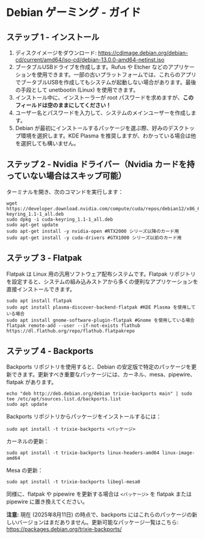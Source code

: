 # Debian ゲーミング - ガイド
## ステップ 1 - インストール
1. ディスクイメージをダウンロード: https://cdimage.debian.org/debian-cd/current/amd64/iso-cd/debian-13.0.0-amd64-netinst.iso
2. ブータブルUSBドライブを作成します。Rufus や Etcher などのアプリケーションを使用できます。一部の古いプラットフォームでは、これらのアプリでブータブルUSBを作成してもシステムが起動しない場合があります。最後の手段として unetbootin (Linux) を使用できます。
3. インストール中に、インストーラーが root パスワードを求めますが、**このフィールドは空のままにしてください！**
4. ユーザー名とパスワードを入力して、システムのメインユーザーを作成します。
5. Debian が最初にインストールするパッケージを選ぶ際、好みのデスクトップ環境を選択します。KDE Plasma を推奨しますが、わかっている場合は他を選択しても構いません。

## ステップ 2 - Nvidia ドライバー（Nvidia カードを持っていない場合はスキップ可能）
ターミナルを開き、次のコマンドを実行します：
```
wget https://developer.download.nvidia.com/compute/cuda/repos/debian12/x86_64/cuda-keyring_1.1-1_all.deb
sudo dpkg -i cuda-keyring_1.1-1_all.deb
sudo apt-get update
sudo apt-get install -y nvidia-open #RTX2000 シリーズ以降のカード用
sudo apt-get install -y cuda-drivers #GTX1000 シリーズ以前のカード用
```

## ステップ 3 - Flatpak
Flatpak は Linux 用の汎用ソフトウェア配布システムです。Flatpak リポジトリを設定すると、システムの組み込みストアから多くの便利なアプリケーションを直接インストールできます。
```
sudo apt install flatpak
sudo apt install plasma-discover-backend-flatpak #KDE Plasma を使用している場合
sudo apt install gnome-software-plugin-flatpak #Gnome を使用している場合
flatpak remote-add --user --if-not-exists flathub https://dl.flathub.org/repo/flathub.flatpakrepo
```

## ステップ 4 - Backports
Backports リポジトリを使用すると、Debian の安定版で特定のパッケージを更新できます。更新すべき重要なパッケージには、カーネル、mesa、pipewire、flatpak があります。
```
echo "deb http://deb.debian.org/debian trixie-backports main" | sudo tee /etc/apt/sources.list.d/backports.list
sudo apt update
```

Backports リポジトリからパッケージをインストールするには：
```
sudo apt install -t trixie-backports <パッケージ>
```

カーネルの更新：
```
sudo apt install -t trixie-backports linux-headers-amd64 linux-image-amd64
```

Mesa の更新：
```
sudo apt install -t trixie-backports libegl-mesa0
```

同様に、flatpak や pipewire を更新する場合は `<パッケージ>` を flatpak または pipewire に置き換えてください。

**注意:** 現在 (2025年8月11日) の時点で、backports にはこれらのパッケージの新しいバージョンはまだありません。更新可能なパッケージ一覧はこちら: https://packages.debian.org/trixie-backports/
